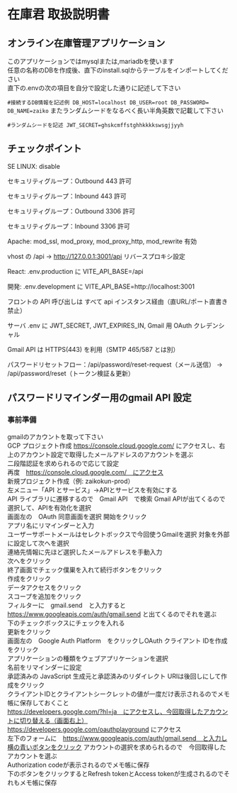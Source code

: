 # 在庫君 取扱説明書
## オンライン在庫管理アプリケーション
このアプリケーションではmysqlまたは,mariadbを使います  
任意の名称のDBを作成後、直下のinstall.sqlからテーブルをインポートしてください  
直下の.envの次の項目を自分で設定した通りに記述して下さい  

`#接続するDB情報を記述例
DB_HOST=localhost
DB_USER=root
DB_PASSWORD=
DB_NAME=zaiko`
またランダムシードをなるべく長い半角英数で記載して下さい  

`#ランダムシードを記述
JWT_SECRET=ghskcmffstghhkkkkswsgjjyyh`


## チェックポイント
SE LINUX: disable

セキュリティグループ：Outbound 443 許可 

セキュリティグループ：Inbound 443 許可

セキュリティグループ：Outbound 3306 許可

セキュリティグループ：Inbound 3306 許可

Apache: mod_ssl, mod_proxy, mod_proxy_http, mod_rewrite 有効

vhost の /api → http://127.0.0.1:3001/api リバースプロキシ設定

React: .env.production に VITE_API_BASE=/api

開発: .env.development に VITE_API_BASE=http://localhost:3001

フロントの API 呼び出しは すべて api インスタンス経由（直URL/ポート直書き禁止）

サーバ .env に JWT_SECRET, JWT_EXPIRES_IN, Gmail 用 OAuth クレデンシャル

Gmail API は HTTPS(443) を利用（SMTP 465/587 とは別）

パスワードリセットフロー：/api/password/reset-request（メール送信） → /api/password/reset（トークン検証＆更新）

## パスワードリマインダー用のgmail API 設定

### 事前準備
gmailのアカウントを取って下さい  
GCP プロジェクト作成
https://console.cloud.google.com/ にアクセスし、右上のアカウント設定で取得したメールアドレスのアカウントを選ぶ  
二段階認証を求められるので応じて設定  
再度　https://console.cloud.google.com/　にアクセス  
新規プロジェクト作成（例: zaikokun-prod）  
左メニュー「API とサービス」→APIとサービスを有効にする  
API ライブラリに遷移するので　Gmail API　で検索 
Gmail APIが出てくるので選択して、APIを有効化を選択  
画面左の　OAuth 同意画面を選択
開始をクリック  
アプリ名にリマインダーと入力  
ユーザーサポートメールはセレクトボックスで今回使うGmailを選択
対象を外部に設定して次へを選択  
連絡先情報に先ほど選択したメールアドレスを手動入力  
次へをクリック  
終了画面でチェック僕巣を入れて続行ボタンをクリック  
作成をクリック  
データアクセスをクリック  
スコープを追加をクリック  
フィルターに　gmail.send　と入力すると  
https://www.googleapis.com/auth/gmail.send と出てくるのでそれを選ぶ  
下のチェックボックスにチェックを入れる  
更新をクリック  
画面左の　Google Auth Platform　をクリックしOAuth クライアント IDを作成をクリック  
アプリケーションの種類をウェブアプリケーションを選択  
名前をリマインダーに設定  
承認済みの JavaScript 生成元と承認済みのリダイレクト URIは後回しにして作成をクリック  
クライアントIDとクライアントシークレットの値が一度だけ表示されるのでメモ帳に保存しておくこと  
https://developers.google.com/?hl=ja　にアクセスし、今回取得したアカウントに切り替える（画面右上）
https://developers.google.com/oauthplayground にアクセス  
左下のフォームに　https://www.googleapis.com/auth/gmail.send　と入力し横の青いボタンをクリック
アカウントの選択を求められるので　今回取得したアカウントを選ぶ  
Authorization codeが表示されるのでメモ帳に保存  
下のボタンをクリックするとRefresh tokenとAccess tokenが生成されるのでそれもメモ帳に保存  
